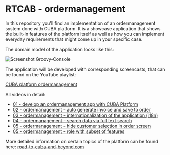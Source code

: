 # RTCAB - ordermanagement

In this repository you'll find an implementation of an ordermanagement system done with CUBA platform. 
It is a showcase application that shows the built-in features of the platform itself as well as how you can implement everyday requirements that might come up in your specific case.

The domain model of the application looks like this:

![Screenshot Groovy-Console](https://github.com/mariodavid/rtcab-ordermanagement/blob/master/img/domain-model.png)

The application will be developed with corresponding screencasts, that can be found on the YouTube playlist:

[CUBA platform ordermanagement](https://www.youtube.com/playlist?list=PLJ0nYE0NtQxbSV0Oocu6LL-RgLl04PUqb)

All videos in detail:
* [01 - develop an ordermanagement app with CUBA Platform](https://youtu.be/K8kIrEwnTJ4)
* [02 - ordermanagement - auto generate invoice and save to order](https://youtu.be/sg2CbGUQahw)
* [03 - ordermanagement - internationalization of the application (i18n)](https://youtu.be/wodRfEv1h-Y)
* [04 - ordermanagement - search data via full text search](https://youtu.be/OoZCoXwJfwU)
* [05 - ordermanagement - hide customer selection in order screen](https://youtu.be/OxUKyd_E58k)
* [05 - ordermanagement - role with subset of features](https://youtu.be/bBFhHkz0BCk)

More detailed information on certain topics of the platform can be found here: [road-to-cuba-and-beyond.com](https://www.road-to-cuba-and-beyond.com)

